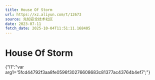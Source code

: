 ```yaml
---
title: House Of Storm
url: https://xz.aliyun.com/t/12673
source: 先知安全技术社区
date: 2023-07-11
fetch_date: 2025-10-04T11:51:11.168405
---
```


# House Of Storm

{"l1":"var arg1='5fcd44792f3aa8fe0596f30276608683c81377ac43764b4ef7';"}
